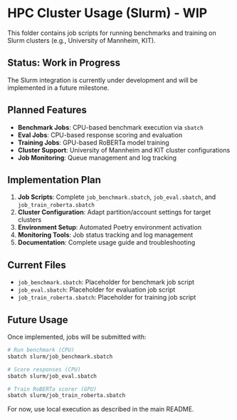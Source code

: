 # HPC Cluster Usage (Slurm) - WIP

This folder contains job scripts for running benchmarks and training on Slurm clusters (e.g., University of Mannheim, KIT).

## Status: Work in Progress

The Slurm integration is currently under development and will be implemented in a future milestone.

## Planned Features

- **Benchmark Jobs**: CPU-based benchmark execution via `sbatch`
- **Eval Jobs**: CPU-based response scoring and evaluation
- **Training Jobs**: GPU-based RoBERTa model training
- **Cluster Support**: University of Mannheim and KIT cluster configurations
- **Job Monitoring**: Queue management and log tracking

## Implementation Plan

1. **Job Scripts**: Complete `job_benchmark.sbatch`, `job_eval.sbatch`, and `job_train_roberta.sbatch`
2. **Cluster Configuration**: Adapt partition/account settings for target clusters
3. **Environment Setup**: Automated Poetry environment activation
4. **Monitoring Tools**: Job status tracking and log management
5. **Documentation**: Complete usage guide and troubleshooting

## Current Files

- `job_benchmark.sbatch`: Placeholder for benchmark job script
- `job_eval.sbatch`: Placeholder for evaluation job script
- `job_train_roberta.sbatch`: Placeholder for training job script

## Future Usage

Once implemented, jobs will be submitted with:
```bash
# Run benchmark (CPU)
sbatch slurm/job_benchmark.sbatch

# Score responses (CPU)
sbatch slurm/job_eval.sbatch

# Train RoBERTa scorer (GPU)
sbatch slurm/job_train_roberta.sbatch
```

For now, use local execution as described in the main README.